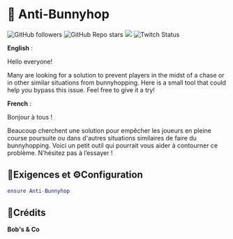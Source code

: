 # 🐇 Anti-Bunnyhop


![GitHub followers](https://img.shields.io/github/followers/shoot1101?style=for-the-badge) ![GitHub Repo stars](https://img.shields.io/github/stars/shoot1101/Anti-Bunnyhop?style=for-the-badge) [![](https://img.shields.io/badge/Discord-7289DA?style=for-the-badge&logo=discord&logoColor=white)]((https://discord.gg/X36mxQTk5b)) ![Twitch Status](https://img.shields.io/twitch/status/BobMarly1?style=for-the-badge)


**English** :

Hello everyone!

Many are looking for a solution to prevent players in the midst of a chase or in other similar situations from bunnyhopping. Here is a small tool that could help you bypass this issue. Feel free to give it a try!

**French** :

Bonjour à tous !

Beaucoup cherchent une solution pour empêcher les joueurs en pleine course poursuite ou dans d'autres situations similaires de faire du bunnyhopping. Voici un petit outil qui pourrait vous aider à contourner ce problème. N’hésitez pas à l’essayer !


## **🧱Exigences et ⚙️Configuration**


```lua
ensure Anti-Bunnyhop
```

## **💌Crédits**


**Bob's & Co**

